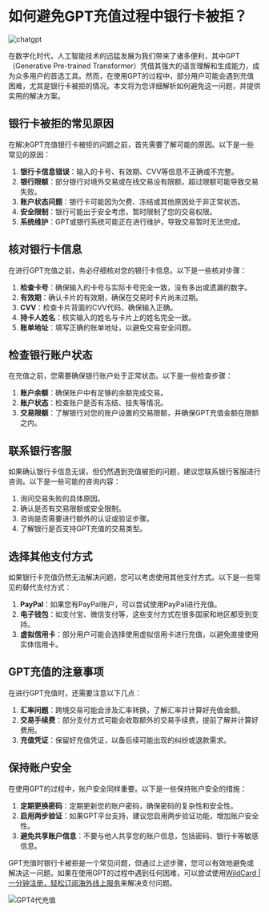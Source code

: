 # 如何避免GPT充值过程中银行卡被拒？

![chatgpt](https://bbtdd.com/img/6680538433628383.webp)

在数字化时代，人工智能技术的迅猛发展为我们带来了诸多便利，其中GPT（Generative Pre-trained Transformer）凭借其强大的语言理解和生成能力，成为众多用户的首选工具。然而，在使用GPT的过程中，部分用户可能会遇到充值困难，尤其是银行卡被拒的情况。本文将为您详细解析如何避免这一问题，并提供实用的解决方案。

## 银行卡被拒的常见原因

在解决GPT充值银行卡被拒的问题之前，首先需要了解可能的原因。以下是一些常见的原因：

1. **银行卡信息错误**：输入的卡号、有效期、CVV等信息不正确或不完整。
2. **银行限额**：部分银行对境外交易或在线交易设有限额，超过限额可能导致交易失败。
3. **账户状态问题**：银行卡可能因为欠费、冻结或其他原因处于非正常状态。
4. **安全限制**：银行可能出于安全考虑，暂时限制了您的交易权限。
5. **系统维护**：GPT或银行系统可能正在进行维护，导致交易暂时无法完成。

## 核对银行卡信息

在进行GPT充值之前，务必仔细核对您的银行卡信息。以下是一些核对步骤：

1. **检查卡号**：确保输入的卡号与实际卡号完全一致，没有多出或遗漏的数字。
2. **有效期**：确认卡片的有效期，确保在交易时卡片尚未过期。
3. **CVV**：检查卡片背面的CVV代码，确保输入正确。
4. **持卡人姓名**：核实输入的姓名与卡片上的姓名完全一致。
5. **账单地址**：填写正确的账单地址，以避免交易安全问题。

## 检查银行账户状态

在充值之前，您需要确保银行账户处于正常状态。以下是一些检查步骤：

1. **账户余额**：确保账户中有足够的余额完成交易。
2. **账户状态**：检查账户是否有冻结、挂失等情况。
3. **交易限额**：了解银行对您的账户设置的交易限额，并确保GPT充值金额在限额之内。

## 联系银行客服

如果确认银行卡信息无误，但仍然遇到充值被拒的问题，建议您联系银行客服进行咨询。以下是一些可能的咨询内容：

1. 询问交易失败的具体原因。
2. 确认是否有交易限额或安全限制。
3. 咨询是否需要进行额外的认证或验证步骤。
4. 了解银行是否支持GPT充值的交易类型。

## 选择其他支付方式

如果银行卡充值仍然无法解决问题，您可以考虑使用其他支付方式。以下是一些常见的替代支付方式：

1. **PayPal**：如果您有PayPal账户，可以尝试使用PayPal进行充值。
2. **电子钱包**：如支付宝、微信支付等，这些支付方式在很多国家和地区都受到支持。
3. **虚拟信用卡**：部分用户可能会选择使用虚拟信用卡进行充值，以避免直接使用实体信用卡。

## GPT充值的注意事项

在进行GPT充值时，还需要注意以下几点：

1. **汇率问题**：跨境交易可能会涉及汇率转换，了解汇率并计算好充值金额。
2. **交易手续费**：部分支付方式可能会收取额外的交易手续费，提前了解并计算好费用。
3. **充值凭证**：保留好充值凭证，以备后续可能出现的纠纷或退款需求。

## 保持账户安全

在使用GPT的过程中，账户安全同样重要。以下是一些保持账户安全的措施：

1. **定期更换密码**：定期更新您的账户密码，确保密码的复杂性和安全性。
2. **启用两步验证**：如果GPT平台支持，建议您启用两步验证功能，增加账户安全性。
3. **避免共享账户信息**：不要与他人共享您的账户信息，包括密码、银行卡等敏感信息。

GPT充值时银行卡被拒是一个常见问题，但通过上述步骤，您可以有效地避免或解决这一问题。如果在使用GPT的过程中遇到任何困难，可以尝试使用[WildCard | 一分钟注册，轻松订阅海外线上服务](https://bbtdd.com/WildCard)来解决支付问题。

![GPT4代充值](https://bbtdd.com/img/46548828299848.webp)